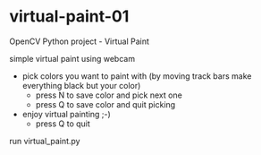 # virtual-paint-01
OpenCV Python project - Virtual Paint

simple virtual paint using webcam
- pick colors you want to paint with (by moving track bars make everything black but your color)
  - press N to save color and pick next one
  - press Q to save color and quit picking
- enjoy virtual painting ;-)
  - press Q to quit

run virtual_paint.py
